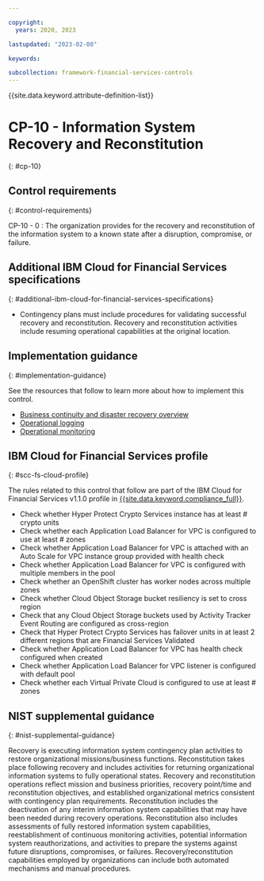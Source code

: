 ```yaml
---

copyright:
  years: 2020, 2023

lastupdated: "2023-02-08"

keywords:

subcollection: framework-financial-services-controls
---
```


{{site.data.keyword.attribute-definition-list}}

               
# CP-10 - Information System Recovery and Reconstitution
{: #cp-10}

## Control requirements
{: #control-requirements}

CP-10 - 0
    : The organization provides for the recovery and reconstitution of the information system to a known state after a disruption, compromise, or failure.

## Additional IBM Cloud for Financial Services specifications
{: #additional-ibm-cloud-for-financial-services-specifications}

- Contingency plans must include procedures for validating successful recovery and reconstitution.  Recovery and reconstitution activities include resuming operational capabilities at the original location.

## Implementation guidance
{: #implementation-guidance}

See the resources that follow to learn more about how to implement this control.

- [Business continuity and disaster recovery overview](/docs/framework-financial-services?topic=framework-financial-services-shared-bcdr)
- [Operational logging](/docs/framework-financial-services?topic=framework-financial-services-shared-logging-operational)
- [Operational monitoring](/docs/framework-financial-services?topic=framework-financial-services-shared-monitoring-operational)

## IBM Cloud for Financial Services profile
{: #scc-fs-cloud-profile}

The rules related to this control that follow are part of the IBM Cloud for Financial Services v1.1.0 profile in [{{site.data.keyword.compliance_full}}](/docs/security-compliance?topic=security-compliance-getting-started).

- Check whether Hyper Protect Crypto Services instance has at least # crypto units 
- Check whether each Application Load Balancer for VPC is configured to use at least # zones 
- Check whether Application Load Balancer for VPC is attached with an Auto Scale for VPC instance group provided with health check 
- Check whether Application Load Balancer for VPC is configured with multiple members in the pool 
- Check whether an OpenShift cluster has worker nodes across multiple zones 
- Check whether Cloud Object Storage bucket resiliency is set to cross region 
- Check that any Cloud Object Storage buckets used by Activity Tracker Event Routing are configured as cross-region 
- Check that Hyper Protect Crypto Services has failover units in at least 2 different regions that are Financial Services Validated 
- Check whether Application Load Balancer for VPC has health check configured when created 
- Check whether Application Load Balancer for VPC listener is configured with default pool 
- Check whether each Virtual Private Cloud is configured to use at least # zones

## NIST supplemental guidance
{: #nist-supplemental-guidance}

Recovery is executing information system contingency plan activities to restore organizational missions/business functions. Reconstitution takes place following recovery and includes activities for returning organizational information systems to fully operational states. Recovery and reconstitution operations reflect mission and business priorities, recovery point/time and reconstitution objectives, and established organizational metrics consistent with contingency plan requirements. Reconstitution includes the deactivation of any interim information system capabilities that may have been needed during recovery operations. Reconstitution also includes assessments of fully restored information system capabilities, reestablishment of continuous monitoring activities, potential information system reauthorizations, and activities to prepare the systems against future disruptions, compromises, or failures. Recovery/reconstitution capabilities employed by organizations can include both automated mechanisms and manual procedures.





